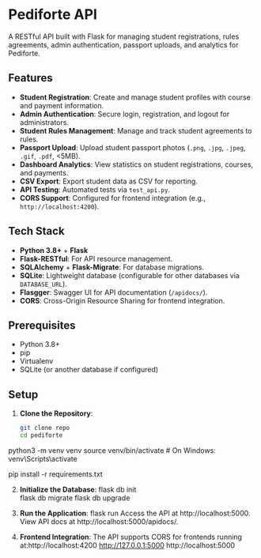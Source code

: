 # Pediforte API

A RESTful API built with Flask for managing student registrations, rules agreements, admin authentication, passport uploads, and analytics for Pediforte.

## Features

- **Student Registration**: Create and manage student profiles with course and payment information.
- **Admin Authentication**: Secure login, registration, and logout for administrators.
- **Student Rules Management**: Manage and track student agreements to rules.
- **Passport Upload**: Upload student passport photos (`.png`, `.jpg`, `.jpeg`, `.gif`, `.pdf`, <5MB).
- **Dashboard Analytics**: View statistics on student registrations, courses, and payments.
- **CSV Export**: Export student data as CSV for reporting.
- **API Testing**: Automated tests via `test_api.py`.
- **CORS Support**: Configured for frontend integration (e.g., `http://localhost:4200`).

## Tech Stack

- **Python 3.8+** + **Flask**
- **Flask-RESTful**: For API resource management.
- **SQLAlchemy** + **Flask-Migrate**: For database migrations.
- **SQLite**: Lightweight database (configurable for other databases via `DATABASE_URL`).
- **Flasgger**: Swagger UI for API documentation (`/apidocs/`).
- **CORS**: Cross-Origin Resource Sharing for frontend integration.

## Prerequisites

- Python 3.8+
- pip
- Virtualenv
- SQLite (or another database if configured)

## Setup

1. **Clone the Repository**:
   ```bash
   git clone repo
   cd pediforte

python3 -m venv venv
source venv/bin/activate  # On Windows: venv\Scripts\activate

pip install -r requirements.txt

2. **Initialize the Database**:
flask db init  
flask db migrate
flask db upgrade

3. **Run the Application**:
flask run
Access the API at http://localhost:5000.
View API docs at http://localhost:5000/apidocs/.

4. **Frontend Integration**:
The API supports CORS for frontends running at:http://localhost:4200
http://127.0.0.1:5000
http://localhost:5000




